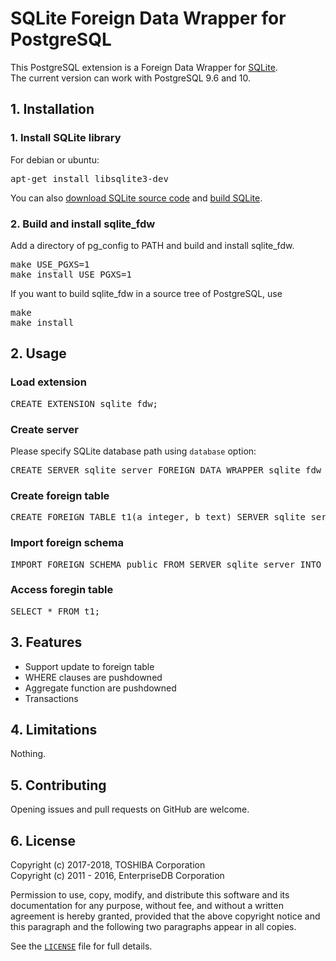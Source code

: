 # SQLite Foreign Data Wrapper for PostgreSQL
This PostgreSQL extension is a Foreign Data Wrapper for [SQLite][1].  
The current version can work with PostgreSQL 9.6 and 10.  

## 1. Installation
### 1. Install SQLite library

For debian or ubuntu:
<pre>
apt-get install libsqlite3-dev
</pre>

You can also [download SQLite source code][2] and [build SQLite][3].

### 2. Build and install sqlite_fdw

Add a directory of pg_config to PATH and build and install sqlite_fdw.
<pre>
make USE_PGXS=1
make install USE_PGXS=1
</pre>

If you want to build sqlite_fdw in a source tree of PostgreSQL, use
<pre>
make
make install
</pre>

## 2. Usage
### Load extension
<pre>
CREATE EXTENSION sqlite_fdw;
</pre>

### Create server
Please specify SQLite database path using `database` option:
<pre>
CREATE SERVER sqlite_server FOREIGN DATA WRAPPER sqlite_fdw OPTIONS (database '/tmp/test.db');
</pre>


### Create foreign table
<pre>
CREATE FOREIGN TABLE t1(a integer, b text) SERVER sqlite_server OPTIONS (table 't1_sqlite');
</pre>

### Import foreign schema
<pre>
IMPORT FOREIGN SCHEMA public FROM SERVER sqlite_server INTO public;
</pre>

### Access foregin table
<pre>
SELECT * FROM t1;
</pre>

## 3. Features
- Support update to foreign table  
- WHERE clauses are pushdowned  
- Aggregate function are pushdowned
- Transactions  

## 4. Limitations
Nothing.

## 5. Contributing
Opening issues and pull requests on GitHub are welcome.

## 6. License
Copyright (c) 2017-2018, TOSHIBA Corporation  
Copyright (c) 2011 - 2016, EnterpriseDB Corporation  

Permission to use, copy, modify, and distribute this software and its documentation for any purpose, without fee, and without a written agreement is hereby granted, provided that the above copyright notice and this paragraph and the following two paragraphs appear in all copies.

See the [`LICENSE`][4] file for full details.

[1]: https://www.sqlite.org/index.html
[2]: https://www.sqlite.org/download.html
[3]: https://www.sqlite.org/howtocompile.html
[4]: LICENSE
